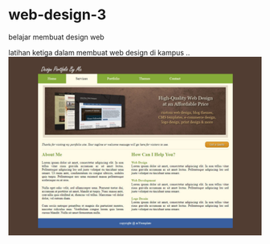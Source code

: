 # web-design-3
belajar membuat design web

latihan ketiga dalam membuat web design di kampus ..<br>
<img src="template.jpg">
